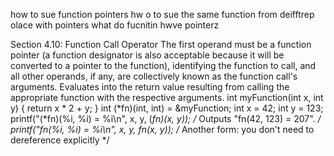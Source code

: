 how to sue function pointers
hw o to sue the same function from deifftrep olace with pointers 
what do fucnitin hwve pointerz



Section 4.10: Function Call Operator The first operand must be a function pointer (a function designator is also acceptable because it will be converted to a pointer to the function), identifying the function to call, and all other operands, if any, are collectively known as the function call's arguments. Evaluates into the return value resulting from calling the appropriate function with the respective arguments. int myFunction(int x, int y) { return x * 2 + y; } int (*fn)(int, int) = &myFunction; int x = 42; int y = 123; printf("(*fn)(%i, %i) = %i\n", x, y, (*fn)(x, y)); /* Outputs "fn(42, 123) = 207". */ printf("fn(%i, %i) = %i\n", x, y, fn(x, y)); /* Another form: you don't need to dereference explicitly */